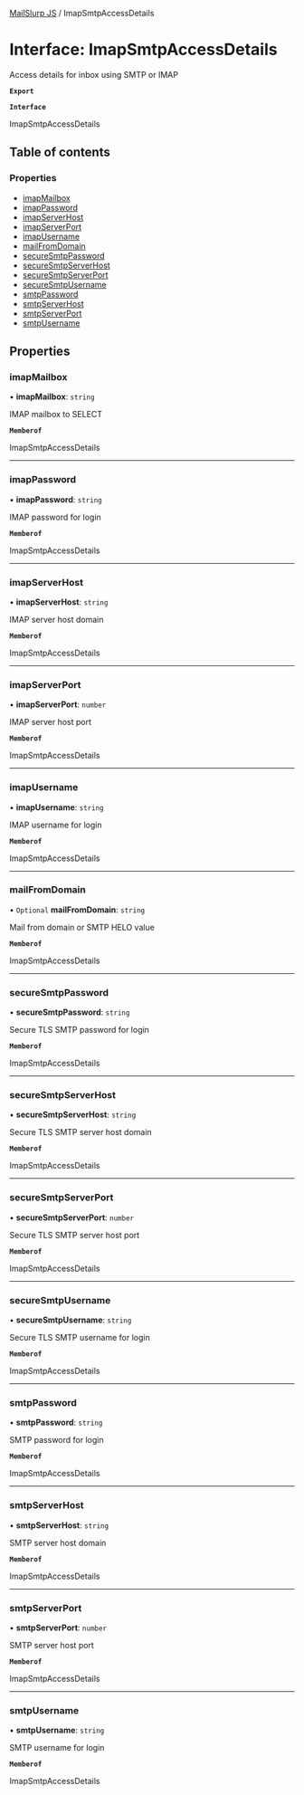 [MailSlurp JS](../README.md) / ImapSmtpAccessDetails

# Interface: ImapSmtpAccessDetails

Access details for inbox using SMTP or IMAP

**`Export`**

**`Interface`**

ImapSmtpAccessDetails

## Table of contents

### Properties

- [imapMailbox](ImapSmtpAccessDetails.md#imapmailbox)
- [imapPassword](ImapSmtpAccessDetails.md#imappassword)
- [imapServerHost](ImapSmtpAccessDetails.md#imapserverhost)
- [imapServerPort](ImapSmtpAccessDetails.md#imapserverport)
- [imapUsername](ImapSmtpAccessDetails.md#imapusername)
- [mailFromDomain](ImapSmtpAccessDetails.md#mailfromdomain)
- [secureSmtpPassword](ImapSmtpAccessDetails.md#securesmtppassword)
- [secureSmtpServerHost](ImapSmtpAccessDetails.md#securesmtpserverhost)
- [secureSmtpServerPort](ImapSmtpAccessDetails.md#securesmtpserverport)
- [secureSmtpUsername](ImapSmtpAccessDetails.md#securesmtpusername)
- [smtpPassword](ImapSmtpAccessDetails.md#smtppassword)
- [smtpServerHost](ImapSmtpAccessDetails.md#smtpserverhost)
- [smtpServerPort](ImapSmtpAccessDetails.md#smtpserverport)
- [smtpUsername](ImapSmtpAccessDetails.md#smtpusername)

## Properties

### imapMailbox

• **imapMailbox**: `string`

IMAP mailbox to SELECT

**`Memberof`**

ImapSmtpAccessDetails

___

### imapPassword

• **imapPassword**: `string`

IMAP password for login

**`Memberof`**

ImapSmtpAccessDetails

___

### imapServerHost

• **imapServerHost**: `string`

IMAP server host domain

**`Memberof`**

ImapSmtpAccessDetails

___

### imapServerPort

• **imapServerPort**: `number`

IMAP server host port

**`Memberof`**

ImapSmtpAccessDetails

___

### imapUsername

• **imapUsername**: `string`

IMAP username for login

**`Memberof`**

ImapSmtpAccessDetails

___

### mailFromDomain

• `Optional` **mailFromDomain**: `string`

Mail from domain or SMTP HELO value

**`Memberof`**

ImapSmtpAccessDetails

___

### secureSmtpPassword

• **secureSmtpPassword**: `string`

Secure TLS SMTP password for login

**`Memberof`**

ImapSmtpAccessDetails

___

### secureSmtpServerHost

• **secureSmtpServerHost**: `string`

Secure TLS SMTP server host domain

**`Memberof`**

ImapSmtpAccessDetails

___

### secureSmtpServerPort

• **secureSmtpServerPort**: `number`

Secure TLS SMTP server host port

**`Memberof`**

ImapSmtpAccessDetails

___

### secureSmtpUsername

• **secureSmtpUsername**: `string`

Secure TLS SMTP username for login

**`Memberof`**

ImapSmtpAccessDetails

___

### smtpPassword

• **smtpPassword**: `string`

SMTP password for login

**`Memberof`**

ImapSmtpAccessDetails

___

### smtpServerHost

• **smtpServerHost**: `string`

SMTP server host domain

**`Memberof`**

ImapSmtpAccessDetails

___

### smtpServerPort

• **smtpServerPort**: `number`

SMTP server host port

**`Memberof`**

ImapSmtpAccessDetails

___

### smtpUsername

• **smtpUsername**: `string`

SMTP username for login

**`Memberof`**

ImapSmtpAccessDetails
